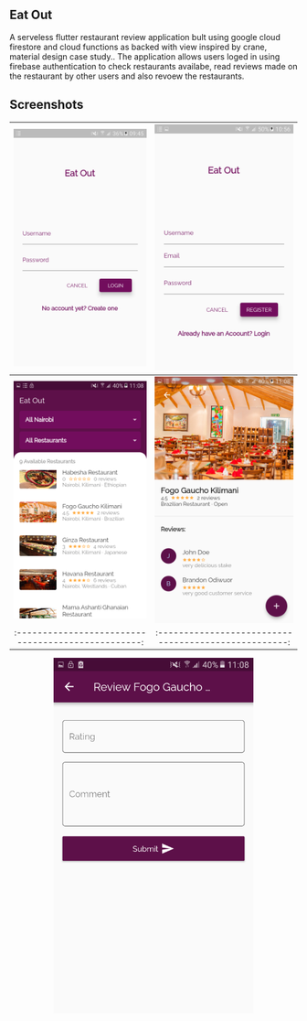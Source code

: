 ## Eat Out

A serveless flutter restaurant  review application bult using google cloud firestore and cloud functions as backed with view inspired by crane, material design case study.. 
The application allows users loged in using firebase authentication to check restaurants availabe, read reviews made on the restaurant by other users and also revoew the restaurants.


## Screenshots
<img src='screenshots/screenshot1.png' width='350'>|<img src='screenshots/screenshot2.png' width='350'>
:-------------------------------------------------:|:---------------------------------------------------:
<img src='screenshots/screenshot3.png' width='350'>|<img src='screenshots/screenshot4.png' width='350'>
:-------------------------------------------------:|:---------------------------------------------------:
<p align="center">
  <img src='screenshots/screenshot5.png' width='350'>
</p>